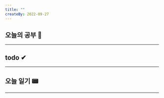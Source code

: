 ```yaml
---
title: ""
createBy: 2022-09-27
---
```

## 오늘의 공부 🎉
---
### 

## todo ✔
---
### 

## 오늘 일기 📟
---
####